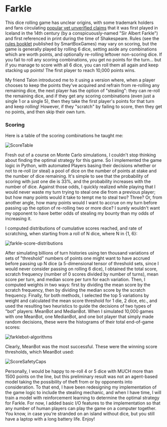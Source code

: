 # Farkle

This dice rolling game has unclear origins, with some trademark holders and fans circulating [popular yet unverified claims](https://farklefan.blogspot.com/2012/01/history-of-farkle.html) that it was first played in Iceland in the 14th century (by a conspicuously-named "Sir Albert Farkle") and first referenced in print during the time of Shakespeare. Rules (see the [rules booklet](https://www.cusd80.com/cms/lib/AZ01001175/centricity/domain/1355/Farkle.pdf) published by SmartBoxGames) may vary on scoring, but the game is generally played by rolling 6 dice, setting aside any combinations which are worth points, and optionally re-rolling leftover non-scoring dice. If you fail to roll any scoring combinations, you get no points for the turn... but if you manage to score with all 6 dice, you can roll them all again and keep stacking up points! The first player to reach 10,000 points wins.

My friend Talon introduced me to it using a version where, when a player chooses to keep the points they've acquired and refrain from re-rolling any remaining dice, the next player has the option of "stealing": they can re-roll the remaining dice, and if they get any scoring combinations (even just a single 1 or a single 5), then they take the first player's points for that turn and keep rolling! However, if they "scratch" by failing to score, then they get no points, and then skip their own turn.

### Scoring

Here is a table of the scoring combinations he taught me:

![ScoreTable](https://github.com/user-attachments/assets/fa9487db-c0cd-42a9-9f8b-216beb767fdb)

Fresh out of a course on Monte Carlo simulations, I couldn't stop thinking about finding the optimal strategy for this game. So I implemented the game logic in Python, with automated Players basing their decisions whether or not to re-roll (or steal) a pool of dice on the number of points at stake and the number of dice remaining. It's simple to see that the probability of scoring with just one die is 33%, and the probability increases with the number of dice. Against those odds, I quickly realized while playing that I would never waste my turn trying to steal one die from a previous player; but how many points would it take to tempt me to steal two? Three? Or, from another angle, how many points would I want to accrue on my turn before passing up the option of re-rolling two or more dice? I surely wouldn't want my opponent to have better odds of stealing my bounty than my odds of increasing it.

I computed distributions of cumulative scores reached, and rate of scratching, when starting from a roll of N dice, where N in {1, 6}:

![farkle-score-distributions](https://github.com/user-attachments/assets/7638a567-912a-42ff-9497-5e3cd340e41d)

After simulating billions of turn histories using ten thousand variations of sets of "threshold" numbers of points one might want to have accrued before passing up N dice (a 5-dimensional tensor of threshold sets, since I would never consider passing on rolling 6 dice), I obtained the total score, scratch frequency (number of 0 scores divided by number of turns), mean score per turn, and median score per turn for each variation. Then, I computed weights in two ways: first by dividing the mean score by the scratch frequency, then by dividing the median score by the scratch frequency. Finally, for both methods, I selected the top 5 variations by weight and calculated the mean score threshold for 1 die, 2 dice, etc., and used the resulting two heuristics to guide the decisions of two types of "bot" players: MeanBot and MedianBot. When I simulated 10,000 games with one MeanBot, one MedianBot, and one bot player that simply made random decisions, these were the histograms of their total end-of-game scores:

![farklebot-algorithms](https://github.com/user-attachments/assets/fe83294f-7f69-4c83-b398-a0964626c775)

Clearly, MeanBot was the most successful. These were the winning score thresholds, which MeanBot used:

![ScoreSafetyCaps](https://github.com/user-attachments/assets/42af5de9-db9b-42c0-914c-95137e030c6a)

Personally, I would be happy to re-roll 4 or 5 dice with MUCH more than 1500 points on the line, but this preliminary result was not an agent-based model taking the possibility of theft from or by opponents into consideration. To that end, I have been redesigning my implementation of the game logic to include the stealing mechanic, and when I have time, I will train a model with reinforcement learning to determine the optimal strategy for Farkle. For now, I added basic I/O features to the implementation so that any number of human players can play the game on a computer together. You know, in case you're stranded on an island without dice, but you still have a laptop with a long battery life. Enjoy!
